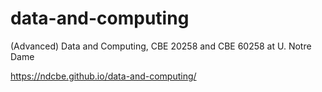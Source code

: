 # data-and-computing
(Advanced) Data and Computing, CBE 20258 and CBE 60258 at U. Notre Dame

https://ndcbe.github.io/data-and-computing/
